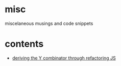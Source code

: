 # misc
miscelaneous musings and code snippets

# contents
* [deriving the Y combinator through refactoring JS](https://github.com/taylorlee/misc/blob/master/yc.md)
